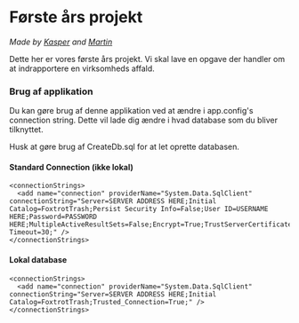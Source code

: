 # Første års projekt
*Made by [Kasper](https://github.com/kasp470f) and [Martin](https://github.com/mathex83)*

Dette her er vores første års projekt. Vi skal lave en opgave der handler om at indrapportere en virksomheds affald.

### Brug af applikation
Du kan gøre brug af denne applikation ved at ændre i app.config's connection string. Dette vil lade dig ændre i hvad database som du bliver tilknyttet.

Husk at gøre brug af CreateDb.sql for at let oprette databasen.
#### Standard Connection (ikke lokal)
``` xaml
<connectionStrings>
  <add name="connection" providerName="System.Data.SqlClient" connectionString="Server=SERVER ADDRESS HERE;Initial Catalog=FoxtrotTrash;Persist Security Info=False;User ID=USERNAME HERE;Password=PASSWORD HERE;MultipleActiveResultSets=False;Encrypt=True;TrustServerCertificate=False;Connection Timeout=30;" />
</connectionStrings>
```

#### Lokal database
``` xaml
<connectionStrings>
  <add name="connection" providerName="System.Data.SqlClient" connectionString="Server=SERVER ADDRESS HERE;Initial Catalog=FoxtrotTrash;Trusted_Connection=True;" />
</connectionStrings>
```
